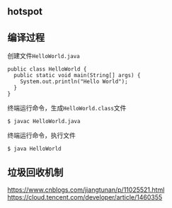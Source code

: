 ## hotspot

## 编译过程
创建文件`HelloWorld.java`
```
public class HelloWorld {
  public static void main(String[] args) {
    System.out.println("Hello World");
  }
}
```
终端运行命令，生成`HelloWorld.class`文件
```
$ javac HelloWorld.java
```
终端运行命令，执行文件
```
$ java HelloWorld
```

## 垃圾回收机制

https://www.cnblogs.com/jiangtunan/p/11025521.html
https://cloud.tencent.com/developer/article/1460355